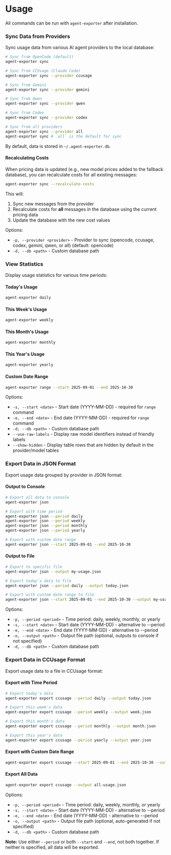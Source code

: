 # Usage

All commands can be run with `agent-exporter` after installation.

### Sync Data from Providers

Sync usage data from various AI agent providers to the local database:

```bash
# Sync from OpenCode (default)
agent-exporter sync

# Sync from CCUsage (Claude Code)
agent-exporter sync --provider ccusage

# Sync from Gemini
agent-exporter sync --provider gemini

# Sync from Qwen
agent-exporter sync --provider qwen

# Sync from Codex
agent-exporter sync --provider codex

# Sync from all providers
agent-exporter sync --provider all
agent-exporter sync # `all` is the default for sync
```

By default, data is stored in `~/.agent-exporter.db`.

#### Recalculating Costs

When pricing data is updated (e.g., new model prices added to the fallback database), you can recalculate costs for all existing messages:

```bash
agent-exporter sync --recalculate-costs
```

This will:

1. Sync new messages from the provider
2. Recalculate costs for **all** messages in the database using the current pricing data
3. Update the database with the new cost values

Options:

- `-p, --provider <provider>` - Provider to sync (opencode, ccusage, codex, gemini, qwen, or all) (default: opencode)
- `-d, --db <path>` - Custom database path

### View Statistics

Display usage statistics for various time periods:

#### Today's Usage

```bash
agent-exporter daily
```

#### This Week's Usage

```bash
agent-exporter weekly
```

#### This Month's Usage

```bash
agent-exporter monthly
```

#### This Year's Usage

```bash
agent-exporter yearly
```

#### Custom Date Range

```bash
agent-exporter range --start 2025-09-01 --end 2025-10-30
```

Options:

- `-s, --start <date>` - Start date (YYYY-MM-DD) - required for `range` command
- `-e, --end <date>` - End date (YYYY-MM-DD) - required for `range` command
- `-d, --db <path>` - Custom database path
- `--use-raw-labels` - Display raw model identifiers instead of friendly labels
- `--show-hidden` - Display table rows that are hidden by default in the provider/model tables

### Export Data in JSON Format

Export usage data grouped by provider in JSON format:

#### Output to Console

```bash
# Export all data to console
agent-exporter json

# Export with time period
agent-exporter json --period daily
agent-exporter json --period weekly
agent-exporter json --period monthly
agent-exporter json --period yearly

# Export with custom date range
agent-exporter json --start 2025-09-01 --end 2025-10-30
```

#### Output to File

```bash
# Export to specific file
agent-exporter json --output my-usage.json

# Export today's data to file
agent-exporter json --period daily --output today.json

# Export with custom date range to file
agent-exporter json --start 2025-09-01 --end 2025-10-30 --output my-usage.json
```

Options:

- `-p, --period <period>` - Time period: daily, weekly, monthly, or yearly
- `-s, --start <date>` - Start date (YYYY-MM-DD) - alternative to --period
- `-e, --end <date>` - End date (YYYY-MM-DD) - alternative to --period
- `-o, --output <path>` - Output file path (optional, outputs to console if not specified)
- `-d, --db <path>` - Custom database path

### Export Data in CCUsage Format

Export usage data to a file in CCUsage format:

#### Export with Time Period

```bash
# Export today's data
agent-exporter export ccusage --period daily --output today.json

# Export this week's data
agent-exporter export ccusage --period weekly --output week.json

# Export this month's data
agent-exporter export ccusage --period monthly --output month.json

# Export this year's data
agent-exporter export ccusage --period yearly --output year.json
```

#### Export with Custom Date Range

```bash
agent-exporter export ccusage --start 2025-09-01 --end 2025-10-30 --output my-usage.json
```

#### Export All Data

```bash
agent-exporter export ccusage --output all-usage.json
```

Options:

- `-p, --period <period>` - Time period: daily, weekly, monthly, or yearly
- `-s, --start <date>` - Start date (YYYY-MM-DD) - alternative to --period
- `-e, --end <date>` - End date (YYYY-MM-DD) - alternative to --period
- `-o, --output <path>` - Output file path (optional, auto-generated if not specified)
- `-d, --db <path>` - Custom database path

**Note:** Use either `--period` or both `--start` and `--end`, not both together. If neither is specified, all data will be exported.
